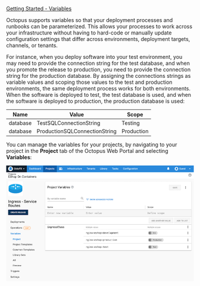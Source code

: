 [Getting Started - Variables](https://www.youtube.com/watch?v=Hd71uhcD61E)

Octopus supports variables so that your deployment processes and runbooks can be parameterized. This allows your processes to work across your infrastructure without having to hard-code or manually update configuration settings that differ across environments, deployment targets, channels, or tenants.

For instance, when you deploy software into your test environment, you may need to provide the connection string for the test database, and when you promote the release to production, you need to provide the connection string for the production database. By assigning the connections strings as variable values and scoping those values to the test and production environments, the same deployment process works for both environments. When the software is deployed to test, the test database is used, and when the software is deployed to production, the production database is used:

| Name | Value | Scope |
| --- | --- | --- |
| database | TestSQLConnectionString | Testing |
| database | ProductionSQLConnectionString | Production |

You can manage the variables for your projects, by navigating to your project in the **Project** tab of the Octopus Web Portal and selecting **Variables**:

![Project variables](/docs/shared-content/concepts/images/variables.png)
